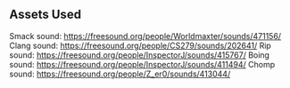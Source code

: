 ## Assets Used
Smack sound: https://freesound.org/people/Worldmaxter/sounds/471156/
Clang sound: https://freesound.org/people/CS279/sounds/202641/
Rip sound: https://freesound.org/people/InspectorJ/sounds/415767/
Boing sound: https://freesound.org/people/InspectorJ/sounds/411494/
Chomp sound: https://freesound.org/people/Z_er0/sounds/413044/